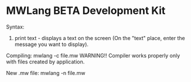 # MWLang BETA Development Kit
Syntax:
1. print text - displays a text on the screen (On the "text" place, enter the message you want to display).


Compiling: mwlang -c file.mw
WARNING!! Compiler works properly only with files created by application.

New .mw file: mwlang -n file.mw
